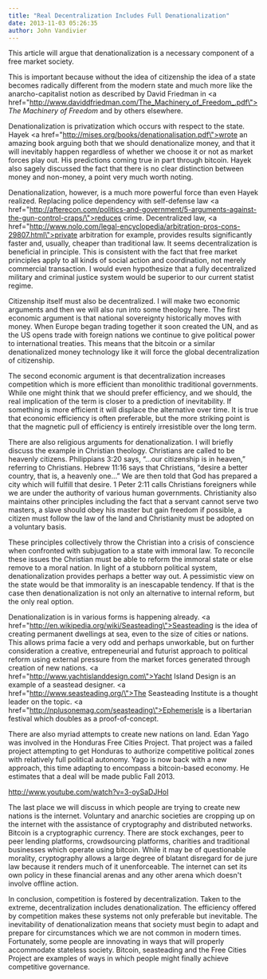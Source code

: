 ```yaml
---
title: "Real Decentralization Includes Full Denationalization"
date: 2013-11-03 05:26:35
author: John Vandivier
---
```




This article will argue that denationalization is a necessary component of a free market society.

This is important because without the idea of citizenship the idea of a state becomes radically different from the modern state and much more like the anarcho-capitalist notion as described by David Friedman in <a href=\"http://www.daviddfriedman.com/The_Machinery_of_Freedom_.pdf\"><em>The Machinery of Freedom</em></a> and by others elsewhere.

Denationalization is privatization which occurs with respect to the state. Hayek <a href=\"http://mises.org/books/denationalisation.pdf\">wrote an amazing book</a> arguing both that we should denationalize money, and that it will inevitably happen regardless of whether we choose it or not as market forces play out. His predictions coming true in part through bitcoin. Hayek also sagely discussed the fact that there is no clear distinction between money and non-money, a point very much worth noting.

Denationalization, however, is a much more powerful force than even Hayek realized. Replacing police dependency with self-defense law <a href=\"http://afterecon.com/politics-and-government/5-arguments-against-the-gun-control-craps/\">reduces crime</a>. Decentralized law, <a href=\"http://www.nolo.com/legal-encyclopedia/arbitration-pros-cons-29807.html\">private arbitration for example</a>, provides results significantly faster and, usually, cheaper than traditional law. It seems decentralization is beneficial in principle. This is consistent with the fact that free market principles apply to all kinds of social action and coordination, not merely commercial transaction. I would even hypothesize that a fully decentralized military and criminal justice system would be superior to our current statist regime.

Citizenship itself must also be decentralized. I will make two economic arguments and then we will also run into some theology here. The first economic argument is that national sovereignty historically moves with money. When Europe began trading together it soon created the UN, and as the US opens trade with foreign nations we continue to give political power to international treaties. This means that the bitcoin or a similar denationalized money technology like it will force the global decentralization of citizenship.

The second economic argument is that decentralization increases competition which is more efficient than monolithic traditional governments. While one might think that we should prefer efficiency, and we should, the real implication of the term is closer to a prediction of inevitability. If something is more efficient it will displace the alternative over time. It is true that economic efficiency is often preferable, but the more striking point is that the magnetic pull of efficiency is entirely irresistible over the long term.

There are also religious arguments for denationalization. I will briefly discuss the example in Christian theology. Christians are called to be heavenly citizens. Philippians 3:20 says, “…our citizenship is in heaven,” referring to Christians. Hebrew 11:16 says that Christians, “desire a better country, that is, a heavenly one...” We are then told that God has prepared a city which will fulfill that desire. 1 Peter 2:11 calls Christians foreigners while we are under the authority of various human governments. Christianity also maintains other principles including the fact that a servant cannot serve two masters, a slave should obey his master but gain freedom if possible, a citizen must follow the law of the land and Christianity must be adopted on a voluntary basis.

These principles collectively throw the Christian into a crisis of conscience when confronted with subjugation to a state with immoral law. To reconcile these issues the Christian must be able to reform the immoral state or else remove to a moral nation. In light of a stubborn political system, denationalization provides perhaps a better way out. A pessimistic view on the state would be that immorality is an inescapable tendency. If that is the case then denationalization is not only an alternative to internal reform, but the only real option.

Denationalization is in various forms is happening already. <a href=\"http://en.wikipedia.org/wiki/Seasteading\">Seasteading </a>is the idea of creating permanent dwellings at sea, even to the size of cities or nations. This allows prima facie a very odd and perhaps unworkable, but on further consideration a creative, entrepeneurial and futurist approach to political reform using external pressure from the market forces generated through creation of new nations. <a href=\"http://www.yachtislanddesign.com\">Yacht Island Design</a> is an example of a seastead designer. <a href=\"http://www.seasteading.org/\">The Seasteading Institute</a> is a thought leader on the topic. <a href=\"http://nplusonemag.com/seasteading\">Ephemerisle</a> is a libertarian festival which doubles as a proof-of-concept.

There are also myriad attempts to create new nations on land. Edan Yago was involved in the Honduras Free Cities Project. That project was a failed project attempting to get Honduras to authorize competitive political zones with relatively full political autonomy. Yago is now back with a new approach, this time adapting to encompass a bitcoin-based economy. He estimates that a deal will be made public Fall 2013.

http://www.youtube.com/watch?v=3-oySaDJHoI

The last place we will discuss in which people are trying to create new nations is the internet. Voluntary and anarchic societies are cropping up on the internet with the assistance of cryptography and distributed networks. Bitcoin is a cryptographic currency. There are stock exchanges, peer to peer lending platforms, crowdsourcing platforms, charities and traditional businesses which operate using bitcoin. While it may be of questionable morality, cryptography allows a large degree of blatant disregard for de jure law because it renders much of it unenforceable. The internet can set its own policy in these financial arenas and any other arena which doesn't involve offline action.

In conclusion, competition is fostered by decentralization. Taken to the extreme, decentralization includes denationalization. The efficiency offered by competition makes these systems not only preferable but inevitable. The inevitability of denationalization means that society must begin to adapt and prepare for circumstances which we are not common in modern times. Fortunately, some people are innovating in ways that will properly accommodate stateless society. Bitcoin, seasteading and the Free Cities Project are examples of ways in which people might finally achieve competitive governance.